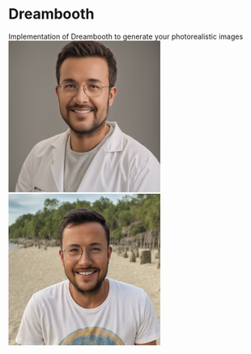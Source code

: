 # Dreambooth
 Implementation of Dreambooth to generate your photorealistic images
<img src="images/generated_image8.png" width="300"/> <img src="images/generated_image9.png" width="300">

